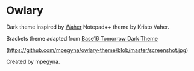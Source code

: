 Owlary
======

Dark theme inspired by [Waher](http://waher.net/) Notepad++ theme by Kristo Vaher.

Brackets theme adapted from [Base16 Tomorrow Dark Theme](https://github.com/enricodangelo/brackets-themes/tree/master/enricodangelo.base16-tomorrow-dark-theme)

(https://github.com/mpegyna/owlary-theme/blob/master/screenshot.jpg)

Created by mpegyna. 

